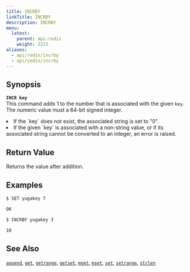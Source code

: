 ```yaml
---
title: INCRBY
linkTitle: INCRBY
description: INCRBY
menu:
  latest:
    parent: api-redis
    weight: 2215
aliases:
  - api/redis/incrby
  - api/yedis/incrby
---
```


## Synopsis
<b>`INCR key`</b><br>
This command adds 1 to the number that is associated with the given `key`. The numeric value must a 64-bit signed integer.
<li>If the `key` does not exist, the associated string is set to "0".</li>
<li>If the given `key` is associated with a non-string value, or if its associated string cannot be converted to an integer, an error is raised.</li>

## Return Value
Returns the value after addition.

## Examples
```{.sh .copy .separator-dollar}
$ SET yugakey 7
```
```sh
OK
```
```{.sh .copy .separator-dollar}
$ INCRBY yugakey 3
```
```sh
10
```

## See Also
[`append`](../append/), [`get`](../get/), [`getrange`](../getrange/), [`getset`](../getset/), [`mget`](../mget/), [`mset`](../mset/), [`set`](../set/), [`setrange`](../setrange/), [`strlen`](../strlen/)

